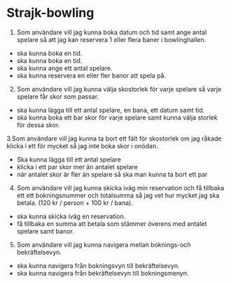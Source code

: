# Strajk-bowling

1. Som användare vill jag kunna boka datum och tid samt ange antal spelare så att jag 
   kan reservera 1 eller flera baner i bowlinghallen.
- ska kunna boka en tid.
- ska kunna boka en tid.
- ska kunna ange ett antal spelare.
- ska kunna reservera en eller fler banor att spela på.
   
2. Som användare vill jag kunna välja skostorlek för varje spelare så varje spelare får skor som passar.
- ska kunna lägga till ett antal spelare, en bana, ett datum samt tid.
- ska kunna boka ett bar skor för varje spelare samt kunna välja storlek för dessa skor.

3.Som användare vill jag kunna ta bort ett fält för skostorlek om jag råkade klicka i ett för mycket så 
  jag inte boka skor i onödan.
- Ska kunna lägga till ett antal spelare
- klicka i ett par skor mer än antalet spelare
- när antalet skor är fler än spelare så ska man kunna ta bort ett par

4. Som användare vill jag kunna skicka iväg min reservation och få tillbaka ett ett bokningsnummer 
   och totalsumma så jag vet hur mycket jag ska betala. (120 kr / person + 100 kr / bana).
- ska kunna skicka iväg en reservation.
- få tillbaka en summa att betala som stämmer överens med antalet spelare samt banor.

5. Som användare vill jag kunna navigera mellan boknings-och bekräftelsevyn.
- ska kunna navigera från bokningsvyn till bekräftelsevyn.
- ska kunna navigera från bekräftelsevyn till bokningsmenyn.


